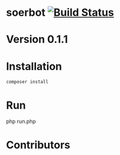# soerbot [![Build Status](https://travis-ci.org/esergeev/soerbot.svg?branch=master)](https://travis-ci.org/esergeev/soerbot)
# Version 0.1.1

# Installation

```
composer install
```

# Run

php run.php

# Contributors
